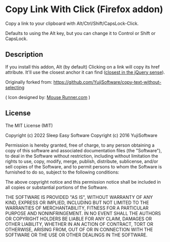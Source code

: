 # Copy Link With Click (Firefox addon)

Copy a link to your clipboard with Alt/Ctrl/Shift/CapsLock-Click.

Defaults to using the Alt key, but you can change it to Control or Shift or CapsLock.

## Description

If you install this addon, Alt (by default) Clicking on a link will copy its href attribute. It'll use the closest anchor it can find ([closest in the jQuery sense](https://api.jquery.com/closest/#closest-selector)).

Originally forked from: https://github.com/YujiSoftware/copy-text-without-selecting

( Icon designed by: [Mouse Runner.com](http://www.mouserunner.com/ "Mouse Runner.com, Good Content, Free Resources") )

## License

The MIT License (MIT)

Copyright (c) 2022 Sleep Easy Software
Copyright (c) 2016 YujiSoftware

Permission is hereby granted, free of charge, to any person obtaining a copy of this software and associated documentation files (the "Software"), to deal in the Software without restriction, including without limitation the rights to use, copy, modify, merge, publish, distribute, sublicense, and/or sell copies of the Software, and to permit persons to whom the Software is furnished to do so, subject to the following conditions:

The above copyright notice and this permission notice shall be included in all copies or substantial portions of the Software.

THE SOFTWARE IS PROVIDED "AS IS", WITHOUT WARRANTY OF ANY KIND, EXPRESS OR IMPLIED, INCLUDING BUT NOT LIMITED TO THE WARRANTIES OF MERCHANTABILITY, FITNESS FOR A PARTICULAR PURPOSE AND NONINFRINGEMENT. IN NO EVENT SHALL THE AUTHORS OR COPYRIGHT HOLDERS BE LIABLE FOR ANY CLAIM, DAMAGES OR OTHER LIABILITY, WHETHER IN AN ACTION OF CONTRACT, TORT OR OTHERWISE, ARISING FROM, OUT OF OR IN CONNECTION WITH THE SOFTWARE OR THE USE OR OTHER DEALINGS IN THE SOFTWARE.
